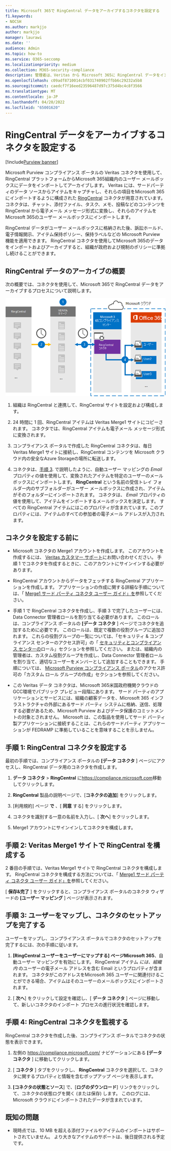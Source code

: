 ```yaml
---
title: Microsoft 365で RingCentral データをアーカイブするコネクタを設定する
f1.keywords:
- NOCSH
ms.author: markjjo
author: markjjo
manager: laurawi
ms.date: ''
audience: Admin
ms.topic: how-to
ms.service: O365-seccomp
ms.localizationpriority: medium
ms.collection: M365-security-compliance
description: 管理者は、Veritas から Microsoft 365に RingCentral データをインポートおよびアーカイブするためのコネクタを設定できます。 このコネクタを使用すると、Microsoft 365のサード パーティのデータ ソースからデータをアーカイブできます。 このデータをアーカイブした後、訴訟ホールド、電子情報開示、保持ポリシーなどのコンプライアンス機能を使用して、サード パーティのデータを管理できます。
ms.openlocfilehash: c09adf8710014cbf031740902ffbb6c29232a5b8
ms.sourcegitcommit: caedcf7f16eed23596487d97c375d4bc4c8f3566
ms.translationtype: MT
ms.contentlocale: ja-JP
ms.lasthandoff: 04/20/2022
ms.locfileid: "65001620"
---
```

# <a name="set-up-a-connector-to-archive-ringcentral-data"></a>RingCentral データをアーカイブするコネクタを設定する

[!include[Purview banner](../includes/purview-rebrand-banner.md)]

Microsoft Purview コンプライアンス ポータルの Veritas コネクタを使用して、RingCentral プラットフォームからMicrosoft 365組織内のユーザー メールボックスにデータをインポートしてアーカイブします。 Veritas には、サードパーティのデータ ソースからアイテムをキャプチャし、それらの項目をMicrosoft 365にインポートするように構成された [RingCentral](https://www.veritas.com/insights/merge1/ringcentral) コネクタが用意されています。 コネクタは、チャット、添付ファイル、タスク、メモ、投稿などのコンテンツを RingCentral から電子メール メッセージ形式に変換し、それらのアイテムをMicrosoft 365のユーザー メールボックスにインポートします。

RingCentral データがユーザー メールボックスに格納された後、訴訟ホールド、電子情報開示、アイテム保持ポリシー、保持ラベルなどの Microsoft Purview 機能を適用できます。 RingCentral コネクタを使用してMicrosoft 365のデータをインポートおよびアーカイブすると、組織が政府および規制のポリシーに準拠し続けることができます。

## <a name="overview-of-archiving-ringcentral-data"></a>RingCentral データのアーカイブの概要

次の概要では、コネクタを使用して、Microsoft 365で RingCentral データをアーカイブするプロセスについて説明します。

![RingCentral データのアーカイブ ワークフロー。](../media/RingCentralConnectorWorkflow.png)

1. 組織は RingCentral と連携して、RingCentral サイトを設定および構成します。

2. 24 時間に 1 回、RingCentral アイテムは Veritas Merge1 サイトにコピーされます。 コネクタでは、RingCentral アイテムも電子メール メッセージ形式に変換されます。

3. コンプライアンス ポータルで作成した RingCentral コネクタは、毎日 Veritas Merge1 サイトに接続し、RingCentral コンテンツを Microsoft クラウド内の安全なAzure Storageの場所に転送します。

4. コネクタは、[手順 3](#step-3-map-users-and-complete-the-connector-setup). で説明したように、自動ユーザー マッピングの *Email* プロパティの値を使用して、変換されたアイテムを特定のユーザーのメールボックスにインポートします。 **RingCentral** という名前の受信トレイ フォルダー内のサブフォルダーがユーザー メールボックスに作成され、アイテムがそのフォルダーにインポートされます。 コネクタは、 *Email* プロパティの値を使用して、アイテムをインポートするメールボックスを決定します。 すべての RingCentral アイテムにはこのプロパティが含まれています。このプロパティには、アイテムのすべての参加者の電子メール アドレスが入力されます。

## <a name="before-you-set-up-a-connector"></a>コネクタを設定する前に

- Microsoft コネクタの Merge1 アカウントを作成します。 このアカウントを作成するには、 [Veritas カスタマー サポート](https://www.veritas.com/form/requestacall/ms-connectors-contact)にお問い合わせください。 手順 1 でコネクタを作成するときに、このアカウントにサインインする必要があります。

- RingCentral アカウントからデータをフェッチする RingCentral アプリケーションを作成します。 アプリケーションの作成に関する詳細な手順については、「 [Merge1 サード パーティ コネクタ ユーザー ガイド」を](https://docs.ms.merge1.globanetportal.com/Merge1%20Third-Party%20Connectors%20RingCentral%20User%20Guide.pdf)参照してください。

- 手順 1 で RingCentral コネクタを作成し、手順 3 で完了したユーザーには、Data Connector 管理者ロールを割り当てる必要があります。 このロールは、コンプライアンス ポータルの **[データ コネクタ** ] ページでコネクタを追加するために必要です。 このロールは、既定で複数の役割グループに追加されます。 これらの役割グループの一覧については、「セキュリティ & コンプライアンス センターのアクセス許可」の「 [セキュリティとコンプライアンス センターの](../security/office-365-security/permissions-in-the-security-and-compliance-center.md#roles-in-the-security--compliance-center)ロール」セクションを参照してください。 または、組織内の管理者は、カスタム役割グループを作成し、Data Connector 管理者ロールを割り当て、適切なユーザーをメンバーとして追加することもできます。 手順については、 [Microsoft Purview コンプライアンス ポータル](microsoft-365-compliance-center-permissions.md#create-a-custom-role-group)のアクセス許可の「カスタム ロール グループの作成」セクションを参照してください。

- この Veritas データ コネクタは、Microsoft 365米国政府機関クラウドのGCC環境でパブリック プレビュー段階にあります。 サード パーティのアプリケーションとサービスには、組織の顧客データを、Microsoft 365 インフラストラクチャの外部にあるサード パーティ システムに格納、送信、処理する必要があるため、Microsoft Purview およびデータ保護のコミットメントの対象とされません。 Microsoft は、この製品を使用してサード パーティ製アプリケーションに接続することは、これらのサードパーティ アプリケーションが FEDRAMP に準拠していることを意味することを示しません。

## <a name="step-1-set-up-the-ringcentral-connector"></a>手順 1: RingCentral コネクタを設定する

最初の手順では、コンプライアンス ポータルの **[データ コネクタ** ] ページにアクセスし、RingCentral データ用のコネクタを作成します。

1. **データ コネクタ** > **RingCentral** に<https://compliance.microsoft.com>移動してクリックします。

2. **RingCentral** 製品の説明ページで、[**コネクタの追加**] をクリックします。

3. [利用規約] ページ **で** 、[ **同意** する] をクリックします。

4. コネクタを識別する一意の名前を入力し、[ **次へ**] をクリックします。

5. Merge1 アカウントにサインインしてコネクタを構成します。

## <a name="step-2-configure-the-ringcentral-on-the-veritas-merge1-site"></a>手順 2: Veritas Merge1 サイトで RingCentral を構成する

2 番目の手順では、Veritas Merge1 サイトで RingCentral コネクタを構成します。 RingCentral コネクタを構成する方法については、「 [Merge1 サード パーティ コネクタ ユーザー ガイド」を](https://docs.ms.merge1.globanetportal.com/Merge1%20Third-Party%20Connectors%20RingCentral%20User%20Guide.pdf)参照してください。

[ **保存&完了** ] をクリックすると、コンプライアンス ポータルのコネクタ ウィザードの **[ユーザー マッピング** ] ページが表示されます。

## <a name="step-3-map-users-and-complete-the-connector-setup"></a>手順 3: ユーザーをマップし、コネクタのセットアップを完了する

ユーザーをマップし、コンプライアンス ポータルでコネクタのセットアップを完了するには、次の手順に従います。

1. **[RingCentral ユーザーをユーザーにマップする] ページMicrosoft 365**、自動ユーザー マッピングを有効にします。 RingCentral アイテム *には、組織内* のユーザーの電子メール アドレスを含む Email というプロパティが含まれます。 コネクタがこのアドレスをMicrosoft 365 ユーザーに関連付けることができる場合、アイテムはそのユーザーのメールボックスにインポートされます。

2. [ **次へ**] をクリックして設定を確認し、[ **データ コネクタ** ] ページに移動して、新しいコネクタのインポート プロセスの進行状況を確認します。

## <a name="step-4-monitor-the-ringcentral-connector"></a>手順 4: RingCentral コネクタを監視する

RingCentral コネクタを作成した後、コンプライアンス ポータルでコネクタの状態を表示できます。

1. 左側の <https://compliance.microsoft.com/> ナビゲーションにある **[データ コネクタ** ] に移動してクリックします。

2. [ **コネクタ** ] タブをクリックし、 **RingCentral** コネクタを選択して、コネクタに関するプロパティと情報を含むポップアップ ページを表示します。

3. **[コネクタの状態とソース**] で、[**ログのダウンロード**] リンクをクリックして、コネクタの状態ログを開く (または保存) します。 このログには、Microsoft クラウドにインポートされたデータが含まれています。

## <a name="known-issues"></a>既知の問題

- 現時点では、10 MB を超える添付ファイルやアイテムのインポートはサポートされていません。 より大きなアイテムのサポートは、後日提供される予定です。
